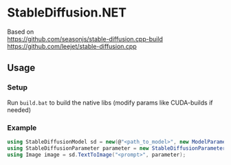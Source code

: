 ﻿# StableDiffusion.NET

Based on   
https://github.com/seasonjs/stable-diffusion.cpp-build   
https://github.com/leejet/stable-diffusion.cpp

## Usage
### Setup
Run `build.bat` to build the native libs (modify params like CUDA-builds if needed)

### Example
```csharp
using StableDiffusionModel sd = new(@"<path_to_model>", new ModelParameter());
using StableDiffusionParameter parameter = new StableDiffusionParameter();
using Image image = sd.TextToImage("<prompt>", parameter);
```
